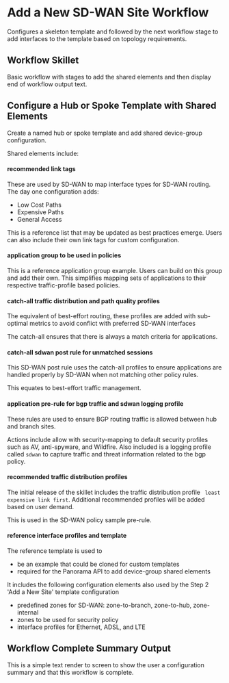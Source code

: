 # Add a New SD-WAN Site Workflow

Configures a skeleton template and followed by the next workflow stage
to add interfaces to the template based on topology requirements.

## Workflow Skillet

Basic workflow with stages to add the shared elements and then display
end of workflow output text.

## Configure a Hub or Spoke Template with Shared Elements

Create a named hub or spoke template and add shared device-group configuration.

Shared elements include:

#### recommended link tags

These are used by SD-WAN to map interface types for SD-WAN routing. The
day one configuration adds:

* Low Cost Paths
* Expensive Paths
* General Access

This is a reference list that may be updated as best practices emerge.
Users can also include their own link tags for custom configuration.

#### application group to be used in policies
This is a reference application group example. Users can build on this group
and add their own. This simplifies mapping sets of applications to their respective
traffic-profile based policies.

#### catch-all traffic distribution and path quality profiles
The equivalent of best-effort routing, these profiles are added with
sub-optimal metrics to avoid conflict with preferred SD-WAN interfaces

The catch-all ensures that there is always a match criteria for applications.

#### catch-all sdwan post rule for unmatched sessions

This SD-WAN post rule uses the catch-all profiles to ensure applications are
handled properly by SD-WAN when not matching other policy rules.

This equates to best-effort traffic management.

#### application pre-rule for bgp traffic and sdwan logging profile
These rules are used to ensure BGP routing traffic is allowed between
hub and branch sites.

Actions include allow with security-mapping to default security profiles
such as AV, anti-spyware, and Wildfire. Also included is a logging profile
called ```sdwan``` to capture traffic and threat information related to
the bgp policy.

#### recommended traffic distribution profiles
The initial release of the skillet includes the traffic distribution profile
``` least expensive link first```. Additional recommended profiles will be
added based on user demand.

This is used in the SD-WAN policy sample pre-rule.


#### reference interface profiles and template

The reference template is used to

* be an example that could be cloned for custom templates
* required for the Panorama API to add device-group shared elements

It includes the following configuration elements also used by the
Step 2 'Add a New Site' template configuration

* predefined zones for SD-WAN: zone-to-branch, zone-to-hub, zone-internal
* zones to be used for security policy
* interface profiles for Ethernet, ADSL, and LTE

## Workflow Complete Summary Output

This is a simple text render to screen to show the user a configuration
summary and that this workflow is complete.